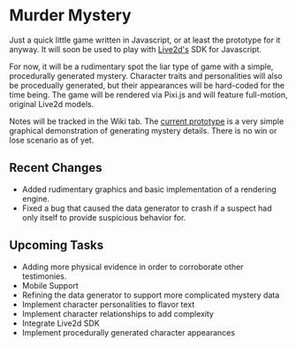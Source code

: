 # Murder Mystery

Just a quick little game written in Javascript, or at least the prototype for it anyway. It will soon be used to play with <a href="http://www.live2d.com/en/">Live2d's</a> SDK for Javascript.

For now, it will be a rudimentary spot the liar type of game with a simple, procedurally generated mystery. Character traits and personalities will also be procedually generated, but their appearances will be hard-coded for the time being. The game will be rendered via Pixi.js and will feature full-motion, original Live2d models.

Notes will be tracked in the Wiki tab. The <a href="https://gracefuljs.github.io/murder-mystery/">current prototype</a> is a very simple graphical demonstration of generating mystery details. There is no win or lose scenario as of yet.

## Recent Changes  
* Added rudimentary graphics and basic implementation of a rendering engine.
* Fixed a bug that caused the data generator to crash if a suspect had only itself to provide suspicious behavior for.

## Upcoming Tasks
* Adding more physical evidence in order to corroborate other testimonies. 
* Mobile Support
* Refining the data generator to support more complicated mystery data
* Implement character personalities to flavor text
* Implement character relationships to add complexity  
* Integrate Live2d SDK
* Implement procedurally generated character appearances
